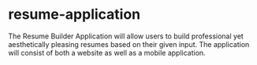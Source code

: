 # resume-application
The Resume Builder Application will allow users to build professional yet aesthetically pleasing resumes based on their given input. The application will consist of both a website as well as a mobile application.
